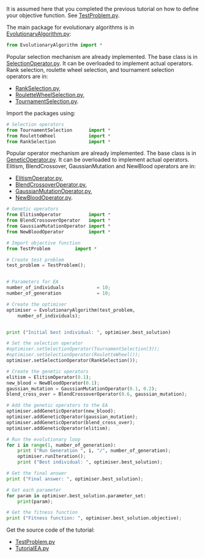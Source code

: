 It is assumed here that you completed the previous tutorial on how to define your objective function. See [TestProblem.py](TestProblem.py).

The main package for evolutionary algorithms is in [EvolutionaryAlgorithm.py](../src/EvolutionaryAlgorithm.py):
```python
from EvolutionaryAlgorithm import *
```

Popular selection mechanism are already implemented. The base class is in [SelectionOperator.py](SelectionOperator). It can be overloaded to implement actual operators. Rank selection, roulette wheel selection, and tournament selection operators are in:

- [RankSelection.py](../src/RankSelection.py),
- [RouletteWheelSelection.py](../src/RouletteWheelSelection.py),
- [TournamentSelection.py](../src/TournamentSelection.py).

Import the packages using:
```python
# Selection operators
from TournamentSelection      import *
from RouletteWheel            import *
from RankSelection            import *
```
Popular operator mechanism are already implemented. The base class is in [GeneticOperator.py](GeneticOperator). It can be overloaded to implement actual operators. Elitism, BlendCrossover, GaussianMutation and  NewBlood operators are in:

- [ElitismOperator.py](../src/ElitismOperator.py),
- [BlendCrossoverOperator.py](../src/BlendCrossoverOperator.py),
- [GaussianMutationOperator.py](../src/GaussianMutationOperator.py),
- [NewBloodOperator.py](../src/NewBloodOperator.py).

```python
# Genetic operators
from ElitismOperator          import *
from BlendCrossoverOperator   import *
from GaussianMutationOperator import *
from NewBloodOperator         import *

# Import objective function
from TestProblem         import *

# Create test problem
test_problem = TestProblem();


# Parameters for EA
number_of_individuals            = 10;
number_of_generation             = 10;

# Create the optimiser
optimiser = EvolutionaryAlgorithm(test_problem,
    number_of_individuals);


print ("Initial best individual: ", optimiser.best_solution)

# Set the selection operator
#optimiser.setSelectionOperator(TournamentSelection(3));
#optimiser.setSelectionOperator(RouletteWheel());
optimiser.setSelectionOperator(RankSelection());

# Create the genetic operators
elitism = ElitismOperator(0.1);
new_blood = NewBloodOperator(0.1);
gaussian_mutation = GaussianMutationOperator(0.1, 0.2);
blend_cross_over = BlendCrossoverOperator(0.6, gaussian_mutation);

# Add the genetic operators to the EA
optimiser.addGeneticOperator(new_blood);
optimiser.addGeneticOperator(gaussian_mutation);
optimiser.addGeneticOperator(blend_cross_over);
optimiser.addGeneticOperator(elitism);

# Run the evolutionary loop
for i in range(1, number_of_generation):
    print ("Run Generation ", i, "/", number_of_generation);
    optimiser.runIteration();
    print ("Best individual: ", optimiser.best_solution);

# Get the final answer
print ("Final answer: ", optimiser.best_solution);

# Get each parameter
for param in optimiser.best_solution.parameter_set:
    print(param);

# Get the fitness function
print ("Fitness function: ", optimiser.best_solution.objective);
```


Get the source code of the tutorial:

- [TestProblem.py](TestProblem.py)
- [TutorialEA.py](TutorialEA.py)
